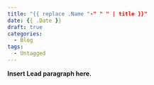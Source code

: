 ```yaml
---
title: "{{ replace .Name "-" " " | title }}"
date: {{ .Date }}
draft: true
categories:
  - Blog
tags:
  - Untagged
---
```


**Insert Lead paragraph here.**